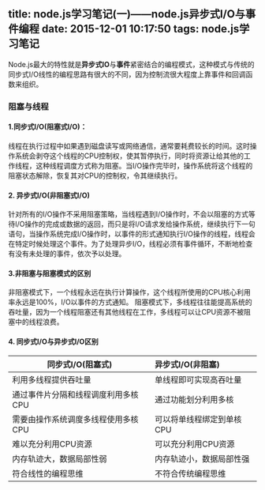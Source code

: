 title: node.js学习笔记(一)——node.js异步式I/O与事件编程
date: 2015-12-01 10:17:50
tags: node.js学习笔记
---
Node.js最大的特性就是**异步式IO**与**事件**紧密结合的编程模式，这种模式与传统的同步式I/O线性的编程思路有很大的不同，因为控制流很大程度上靠事件和回调函数来组织。

### 阻塞与线程
#### 1.同步式I/O(阻塞式I/O)：
线程在执行过程中如果遇到磁盘读写或网络通信，通常要耗费较长的时间。这时操作系统会剥夺这个线程的CPU控制权，使其暂停执行，同时将资源让给其他的工作线程，这种线程调度方式称为阻塞。当I/O操作完毕时，操作系统将这个线程的阻塞状态解除，恢复其对CPU的控制权，令其继续执行。

#### 2. 异步式I/O(非阻塞式I/O)
针对所有的I/O操作不采用阻塞策略，当线程遇到I/O操作时，不会以阻塞的方式等待I/O操作的完成或数据的返回，而只是将I/O请求发给操作系统，继续执行下一句语句，当操作系统完成I/O操作时，以事件的形式通知执行I/O操作的线程，线程会在特定时候处理这个事件。为了处理异步I/O，线程必须有事件循环，不断地检查有没有未处理的事件，依次予以处理。

#### 3.非阻塞与阻塞模式的区别
非阻塞模式下，一个线程永远在执行计算操作，这个线程所使用的CPU核心利用率永远是100%，I/O以事件的方式通知。
阻塞模式下，多线程往往能提高系统的吞吐量，因为一个线程阻塞还有其他线程在工作，多线程可以让CPU资源不被阻塞中的线程浪费。

#### 4. 同步式I/O与异步式I/O区别
|同步式I/O(阻塞式)|异步式I/O(非阻塞)|
|---|:---
|利用多线程提供吞吐量|单线程即可实现高吞吐量|
|通过事件片分隔和线程调度利用多核CPU|通过功能划分利用多核|
|需要由操作系统调度多线程使用多核CPU|可以将单线程绑定到单核CPU|
|难以充分利用CPU资源|可以充分利用CPU资源|
|内存轨迹大，数据局部性弱|内存轨迹小，数据局部性强|
|符合线性的编程思维|不符合传统编程思维|